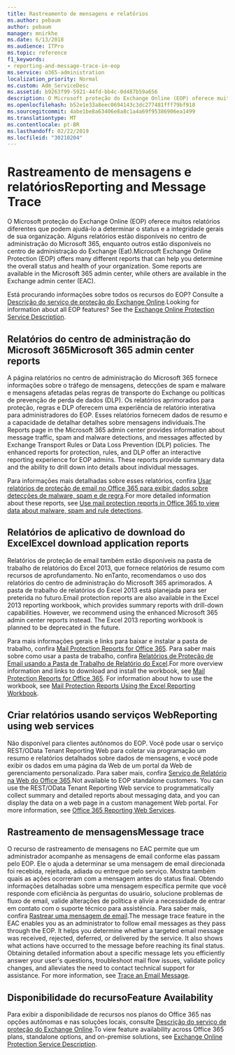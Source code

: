 ```yaml
---
title: Rastreamento de mensagens e relatórios
ms.author: pebaum
author: pebaum
manager: mnirkhe
ms.date: 6/13/2018
ms.audience: ITPro
ms.topic: reference
f1_keywords:
- reporting-and-message-trace-in-eop
ms.service: o365-administration
localization_priority: Normal
ms.custom: Adm_ServiceDesc
ms.assetid: b9263f99-5921-44fd-bb4c-0d487b59a656
description: O Microsoft proteção do Exchange Online (EOP) oferece muitos relatórios diferentes que podem ajudá-lo a determinar o status e a integridade gerais de sua organização. Alguns relatórios estão disponíveis no centro de administração do Microsoft 365, enquanto outros estão disponíveis no centro de administração do Exchange (Eat).
ms.openlocfilehash: b52e1e33a8eec0694143c3dc277481fff79bf918
ms.sourcegitcommit: 4abe1be8a63406e8a8c1a4a69f95386906ea1499
ms.translationtype: MT
ms.contentlocale: pt-BR
ms.lasthandoff: 02/22/2019
ms.locfileid: "30210204"
---
```

# <a name="reporting-and-message-trace"></a><span data-ttu-id="3385b-104">Rastreamento de mensagens e relatórios</span><span class="sxs-lookup"><span data-stu-id="3385b-104">Reporting and Message Trace</span></span>

<span data-ttu-id="3385b-p102">O Microsoft proteção do Exchange Online (EOP) oferece muitos relatórios diferentes que podem ajudá-lo a determinar o status e a integridade gerais de sua organização. Alguns relatórios estão disponíveis no centro de administração do Microsoft 365, enquanto outros estão disponíveis no centro de administração do Exchange (Eat).</span><span class="sxs-lookup"><span data-stu-id="3385b-p102">Microsoft Exchange Online Protection (EOP) offers many different reports that can help you determine the overall status and health of your organization. Some reports are available in the Microsoft 365 admin center, while others are available in the Exchange admin center (EAC).</span></span>
  
<span data-ttu-id="3385b-p103">Está procurando informações sobre todos os recursos do EOP? Consulte a [Descrição do serviço de proteção do Exchange Online](exchange-online-protection-service-description.md).</span><span class="sxs-lookup"><span data-stu-id="3385b-p103">Looking for information about all EOP features? See the [Exchange Online Protection Service Description](exchange-online-protection-service-description.md).</span></span>
  
## <a name="microsoft-365-admin-center-reports"></a><span data-ttu-id="3385b-109">Relatórios do centro de administração do Microsoft 365</span><span class="sxs-lookup"><span data-stu-id="3385b-109">Microsoft 365 admin center reports</span></span>
<span data-ttu-id="3385b-110"><a name="BKMK_office365admincenterreports"> </a></span><span class="sxs-lookup"><span data-stu-id="3385b-110"></span></span>

<span data-ttu-id="3385b-p104">A página relatórios no centro de administração do Microsoft 365 fornece informações sobre o tráfego de mensagens, detecções de spam e malware e mensagens afetadas pelas regras de transporte do Exchange ou políticas de prevenção de perda de dados (DLP). Os relatórios aprimorados para proteção, regras e DLP oferecem uma experiência de relatório interativa para administradores do EOP. Esses relatórios fornecem dados de resumo e a capacidade de detalhar detalhes sobre mensagens individuais.</span><span class="sxs-lookup"><span data-stu-id="3385b-p104">The Reports page in the Microsoft 365 admin center provides information about message traffic, spam and malware detections, and messages affected by Exchange Transport Rules or Data Loss Prevention (DLP) policies. The enhanced reports for protection, rules, and DLP offer an interactive reporting experience for EOP admins. These reports provide summary data and the ability to drill down into details about individual messages.</span></span>
  
<span data-ttu-id="3385b-114">Para informações mais detalhadas sobre esses relatórios, confira [Usar relatórios de proteção de email no Office 365 para exibir dados sobre detecções de malware, spam e de regra](https://go.microsoft.com/fwlink/p/?LinkID=401102).</span><span class="sxs-lookup"><span data-stu-id="3385b-114">For more detailed information about these reports, see [Use mail protection reports in Office 365 to view data about malware, spam and rule detections](https://go.microsoft.com/fwlink/p/?LinkID=401102).</span></span>
  
## <a name="excel-download-application-reports"></a><span data-ttu-id="3385b-115">Relatórios de aplicativo de download do Excel</span><span class="sxs-lookup"><span data-stu-id="3385b-115">Excel download application reports</span></span>
<span data-ttu-id="3385b-116"><a name="BKMK_exceldownloadapplicationreports"> </a></span><span class="sxs-lookup"><span data-stu-id="3385b-116"></span></span>

<span data-ttu-id="3385b-p105">Relatórios de proteção de email também estão disponíveis na pasta de trabalho de relatórios do Excel 2013, que fornece relatórios de resumo com recursos de aprofundamento. No enTanto, recomendamos o uso dos relatórios do centro de administração do Microsoft 365 aprimorados. A pasta de trabalho de relatórios do Excel 2013 está planejada para ser preterida no futuro.</span><span class="sxs-lookup"><span data-stu-id="3385b-p105">Email protection reports are also available in the Excel 2013 reporting workbook, which provides summary reports with drill-down capabilities. However, we recommend using the enhanced Microsoft 365 admin center reports instead. The Excel 2013 reporting workbook is planned to be deprecated in the future.</span></span> 
  
<span data-ttu-id="3385b-p106">Para mais informações gerais e links para baixar e instalar a pasta de trabalho, confira [Mail Protection Reports for Office 365](https://go.microsoft.com/fwlink/p/?LinkId=271776). Para saber mais sobre como usar a pasta de trabalho, confira [Relatórios de Proteção de Email usando a Pasta de Trabalho de Relatório do Excel](https://go.microsoft.com/fwlink/p/?LinkId=285211).</span><span class="sxs-lookup"><span data-stu-id="3385b-p106">For more overview information and links to download and install the workbook, see [Mail Protection Reports for Office 365](https://go.microsoft.com/fwlink/p/?LinkId=271776). For information about how to use the workbook, see [Mail Protection Reports Using the Excel Reporting Workbook](https://go.microsoft.com/fwlink/p/?LinkId=285211).</span></span>
  
## <a name="reporting-using-web-services"></a><span data-ttu-id="3385b-122">Criar relatórios usando serviços Web</span><span class="sxs-lookup"><span data-stu-id="3385b-122">Reporting using web services</span></span>
<span data-ttu-id="3385b-123"><a name="BKMK_reportingusingwebservices"> </a></span><span class="sxs-lookup"><span data-stu-id="3385b-123"></span></span>

<span data-ttu-id="3385b-p107">Não disponível para clientes autônomos do EOP. Você pode usar o serviço REST/OData Tenant Reporting Web para coletar via programação um resumo e relatórios detalhados sobre dados de mensagens, e você pode exibir os dados em uma página da Web de um portal da Web de gerenciamento personalizado. Para saber mais, confira [Serviço de Relatório na Web do Office 365](https://go.microsoft.com/fwlink/?LinkId=279926).</span><span class="sxs-lookup"><span data-stu-id="3385b-p107">Not available to EOP standalone customers. You can use the REST/OData Tenant Reporting Web service to programmatically collect summary and detailed reports about messaging data, and you can display the data on a web page in a custom management Web portal. For more information, see [Office 365 Reporting Web Services](https://go.microsoft.com/fwlink/?LinkId=279926).</span></span>
  
## <a name="message-trace"></a><span data-ttu-id="3385b-127">Rastreamento de mensagens</span><span class="sxs-lookup"><span data-stu-id="3385b-127">Message trace</span></span>
<span data-ttu-id="3385b-128"><a name="BKMK_messagetrace"> </a></span><span class="sxs-lookup"><span data-stu-id="3385b-128"></span></span>

<span data-ttu-id="3385b-p108">O recurso de rastreamento de mensagens no EAC permite que um administrador acompanhe as mensagens de email conforme elas passam pelo EOP. Ele o ajuda a determinar se uma mensagem de email direcionada foi recebida, rejeitada, adiada ou entregue pelo serviço. Mostra também quais as ações ocorreram com a mensagem antes do status final. Obtendo informações detalhadas sobre uma mensagem específica permite que você responde com eficiência às perguntas do usuário, solucione problemas de fluxo de email, valide alterações de política e alivie a necessidade de entrar em contato com o suporte técnico para assistência. Para saber mais, confira [Rastrear uma mensagem de email](https://go.microsoft.com/fwlink/p/?LinkID=282262).</span><span class="sxs-lookup"><span data-stu-id="3385b-p108">The message trace feature in the EAC enables you as an administrator to follow email messages as they pass through the EOP. It helps you determine whether a targeted email message was received, rejected, deferred, or delivered by the service. It also shows what actions have occurred to the message before reaching its final status. Obtaining detailed information about a specific message lets you efficiently answer your user's questions, troubleshoot mail flow issues, validate policy changes, and alleviates the need to contact technical support for assistance. For more information, see [Trace an Email Message](https://go.microsoft.com/fwlink/p/?LinkID=282262).</span></span>
  
## <a name="feature-availability"></a><span data-ttu-id="3385b-134">Disponibilidade do recurso</span><span class="sxs-lookup"><span data-stu-id="3385b-134">Feature Availability</span></span>
<span data-ttu-id="3385b-135"><a name="BKMK_messagetrace"> </a></span><span class="sxs-lookup"><span data-stu-id="3385b-135"></span></span>

<span data-ttu-id="3385b-136">Para exibir a disponibilidade de recursos nos planos do Office 365 nas opções autônomas e nas soluções locais, consulte [Descrição do serviço de proteção do Exchange Online](exchange-online-protection-service-description.md).</span><span class="sxs-lookup"><span data-stu-id="3385b-136">To view feature availability across Office 365 plans, standalone options, and on-premise solutions, see [Exchange Online Protection Service Description](exchange-online-protection-service-description.md).</span></span>
  

